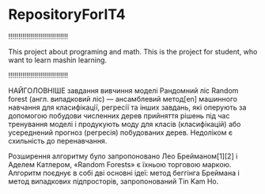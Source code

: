 # RepositoryForIT4

!!!!!!!!!!!!!!!!!!!!!!!!!!!!!! 

This project about programing and math. This is the project for student, who want to learn mashin learning.


!!!!!!!!!!!!!!!!!!!!!!!!!!!!!!


НАЙГОЛОВНІШЕ завдання вивчиння моделі Рандомний ліс 
Random forest (англ. випадковий ліс) — ансамблевий метод[en] машинного навчання для класифікації, регресії та інших завдань, які оперують за допомогою побудови численних дерев прийняття рішень під час тренування моделі і продукують моду для класів (класифікацій) або усереднений прогноз (регресія) побудованих дерев. Недоліком є схильність до перенавчання.

Розширення алгоритму було запропоновано Лео Брейманом[1][2] і Аделем Катлером, «Random Forests» є їхньою торговою маркою. Алгоритм поєднує в собі дві основні ідеї: метод беггінга Бреймана і метод випадкових підпросторів, запропонований Tin Kam Ho.
